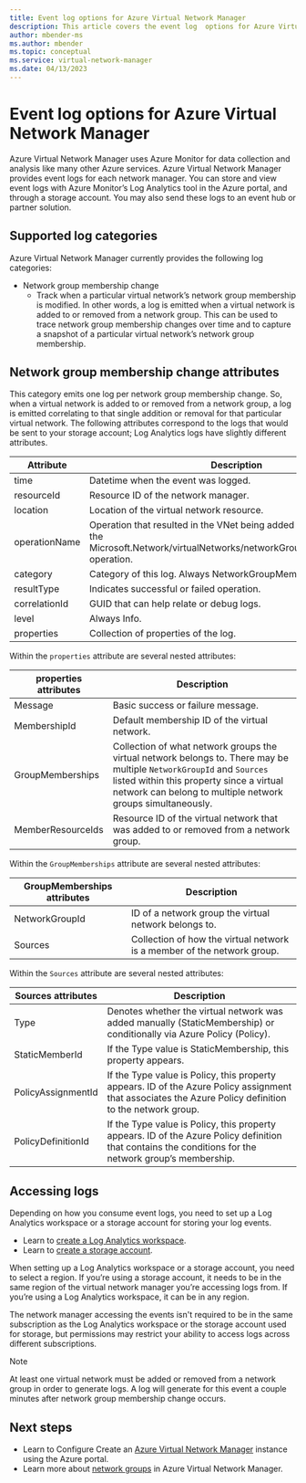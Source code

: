 ```yaml
---
title: Event log options for Azure Virtual Network Manager
description: This article covers the event log  options for Azure Virtual Network Manager.
author: mbender-ms
ms.author: mbender
ms.topic: conceptual
ms.service: virtual-network-manager
ms.date: 04/13/2023
---
```


# Event log options for Azure Virtual Network Manager

Azure Virtual Network Manager uses Azure Monitor for data collection and analysis like many other Azure services. Azure Virtual Network Manager provides event logs for each network manager. You can store and view event logs with Azure Monitor’s Log Analytics tool in the Azure portal, and through a storage account. You may also send these logs to an event hub or partner solution. 

## Supported log categories

Azure Virtual Network Manager currently provides the following log categories:
- Network group membership change 
    - Track when a particular virtual network’s network group membership is modified. In other words, a log is emitted when a virtual network is added to or removed from a network group. This can be used to trace network group membership changes over time and to capture a snapshot of a particular virtual network’s network group membership.

## Network group membership change attributes 

This category emits one log per network group membership change. So, when a virtual network is added to or removed from a network group, a log is emitted correlating to that single addition or removal for that particular virtual network. The following attributes correspond to the logs that would be sent to your storage account; Log Analytics logs have slightly different attributes. 

| Attribute | Description |
|-----------|-------------|
| time | Datetime when the event was logged. |
| resourceId | Resource ID of the network manager. |
| location | Location of the virtual network resource. |
| operationName | Operation that resulted in the VNet being added or removed. Always the Microsoft.Network/virtualNetworks/networkGroupMembership/write operation. |
| category | Category of this log. Always NetworkGroupMembershipChange. |
| resultType | Indicates successful or failed operation. |
| correlationId | GUID that can help relate or debug logs. |
| level | Always Info. |
| properties | Collection of properties of the log. |

Within the `properties` attribute are several nested attributes:

| properties attributes | Description |
|--------------------|-------------|
| Message | Basic success or failure message. |
| MembershipId | Default membership ID of the virtual network. |
| GroupMemberships | Collection of what network groups the virtual network belongs to. There may be multiple `NetworkGroupId` and `Sources` listed within this property since a virtual network can belong to multiple network groups simultaneously. |
| MemberResourceIds | Resource ID of the virtual network that was added to or removed from a network group. |

Within the `GroupMemberships` attribute are several nested attributes:

| GroupMemberships attributes | Description |
|-----------------------------|-------------|
| NetworkGroupId | ID of a network group the virtual network belongs to. |
| Sources | Collection of how the virtual network is a member of the network group. |

Within the `Sources` attribute are several nested attributes:

| Sources attributes | Description |
|-------------------|-------------|
| Type | Denotes whether the virtual network was added manually (StaticMembership) or conditionally via Azure Policy (Policy). |
| StaticMemberId | If the Type value is StaticMembership, this property appears. |
| PolicyAssignmentId | If the Type value is Policy, this property appears. ID of the Azure Policy assignment that associates the Azure Policy definition to the network group. |
| PolicyDefinitionId | If the Type value is Policy, this property appears. ID of the Azure Policy definition that contains the conditions for the network group’s membership. |

## Accessing logs

Depending on how you consume event logs, you need to set up a Log Analytics workspace or a storage account for storing your log events. 
- Learn to [create a Log Analytics workspace](../azure-monitor/logs/quick-create-workspace.md).
- Learn to [create a storage account](../storage/common/storage-account-create.md).

When setting up a Log Analytics workspace or a storage account, you need to select a region. If you’re using a storage account, it needs to be in the same region of the virtual network manager you’re accessing logs from. If you’re using a Log Analytics workspace, it can be in any region. 

The network manager accessing the events isn't required to be in the same subscription as the Log Analytics workspace or the storage account used for storage, but permissions may restrict your ability to access logs across different subscriptions. 

> [!NOTE]
> At least one virtual network must be added or removed from a network group in order to generate logs. A log will generate for this event a couple minutes after network group membership change occurs. 

## Next steps
- Learn to Configure Create an [Azure Virtual Network Manager](create-virtual-network-manager-portal.md) instance using the Azure portal.
- Learn more about [network groups](concept-network-groups.md) in Azure Virtual Network Manager.

